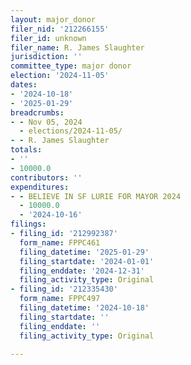 ```yaml
---
layout: major_donor
filer_nid: '212266155'
filer_id: unknown
filer_name: R. James Slaughter
jurisdiction: ''
committee_type: major donor
election: '2024-11-05'
dates:
- '2024-10-18'
- '2025-01-29'
breadcrumbs:
- - Nov 05, 2024
  - elections/2024-11-05/
- - R. James Slaughter
totals:
- ''
- 10000.0
contributors: ''
expenditures:
- - BELIEVE IN SF LURIE FOR MAYOR 2024
  - 10000.0
  - '2024-10-16'
filings:
- filing_id: '212992387'
  form_name: FPPC461
  filing_datetime: '2025-01-29'
  filing_startdate: '2024-01-01'
  filing_enddate: '2024-12-31'
  filing_activity_type: Original
- filing_id: '212335430'
  form_name: FPPC497
  filing_datetime: '2024-10-18'
  filing_startdate: ''
  filing_enddate: ''
  filing_activity_type: Original

---
```



